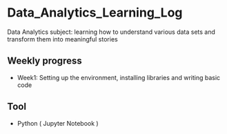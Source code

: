 # Data_Analytics_Learning_Log
Data Analytics subject: learning how to understand various data sets and transform them into meaningful stories

## Weekly progress
- Week1: Setting up the environment, installing libraries and writing basic code

## Tool
- Python ( Jupyter Notebook )
